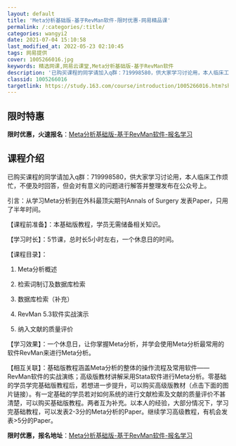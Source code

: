```yaml
---
layout: default
title: 'Meta分析基础版-基于RevMan软件-限时优惠-网易精品课'
permalink: /:categories/:title/
categories: wangyi2
date: 2021-07-04 15:10:58
last_modified_at: 2022-05-23 02:10:45
tags: 网易提供
cover: 1005266016.jpg
keywords: 精选网课,网易云课堂,Meta分析基础版-基于RevMan软件
description: '已购买课程的同学请加入q群：719998580，供大家学习讨论用，本人临床工作烦忙，不便及时回答，但会对有意义的问题进行'
classid: 1005266016
targetlink: https://study.163.com/course/introduction/1005266016.htm?share=1&shareId=1025206652&utm_campaign=share&utm_medium=iphoneShare&utm_source=&utm_u=1025206652
---
```


## 限时特惠

**限时优惠，火速报名**：[Meta分析基础版-基于RevMan软件-报名学习](https://study.163.com/course/introduction/1005266016.htm?share=1&shareId=1025206652&utm_campaign=share&utm_medium=iphoneShare&utm_source=&utm_u=1025206652)

## 课程介绍

已购买课程的同学请加入q群：719998580，供大家学习讨论用，本人临床工作烦忙，不便及时回答，但会对有意义的问题进行解答并整理发布在公众号上。

引言：从学习Meta分析到在外科最顶尖期刊Annals of Surgery 发表Paper，只用了半年时间。

【课程前准备】：本基础版教程，学员无需储备相关知识。

【学习时长】：5节课，总时长5小时左右，一个休息日的时间。

【课程目录】：

1.  Meta分析概述

2.  检索词制订及数据库检索

3.  数据库检索（补充）

4.  RevMan 5.3软件实战演示

5.  纳入文献的质量评价

【学习效果】：一个休息日，让你掌握Meta分析，并学会使用Meta分析最常用的软件RevMan来进行Meta分析。

【相互关联】：基础版教程涵盖Meta分析的整体的操作流程及常用软件——RevMan软件的实战演练；高级版教材讲解采用Stata软件进行Meta分析。零基础的学员学完基础版教程后，若想进一步提升，可以购买高级版教材（点击下面的图片链接）。有一定基础的学员若对如何系统的进行文献检索及文献的质量评价不甚清楚，可以购买基础版教程。两者互为补充。以本人的经验，大部分情况下，学习完基础教程，可以发表2-3分的Meta分析的Paper。继续学习高级教程，有机会发表>5分的Paper。

**限时优惠，报名地址**：[Meta分析基础版-基于RevMan软件-报名学习](https://study.163.com/course/introduction/1005266016.htm?share=1&shareId=1025206652&utm_campaign=share&utm_medium=iphoneShare&utm_source=&utm_u=1025206652)

